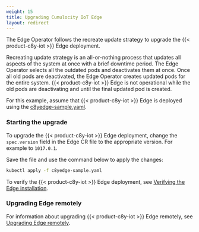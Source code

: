 ```yaml
---
weight: 15
title: Upgrading Cumulocity IoT Edge
layout: redirect
---
```


The Edge Operator follows the recreate update strategy to upgrade the {{< product-c8y-iot >}} Edge deployment.

Recreating update strategy is an all-or-nothing process that updates all aspects of the system at once with a brief downtime period. The Edge Operator selects all the outdated pods and deactivates them at once. Once all old pods are deactivated, the Edge Operator creates updated pods for the entire system. {{< product-c8y-iot >}} Edge is not operational while the old pods are deactivating and until the final updated pod is created.

For this example, assume that {{< product-c8y-iot >}} Edge is deployed using the [c8yedge-sample.yaml](/files/edge-k8s/c8yedge-sample.yaml).

### Starting the upgrade

To upgrade the {{< product-c8y-iot >}} Edge deployment, change the `spec.version` field in the Edge CR file to the appropriate version. For example to `1017.0.1`.

Save the file and use the command below to apply the changes:

```bash
kubectl apply -f c8yedge-sample.yaml
```

To verify the {{< product-c8y-iot >}} Edge deployment, see [Verifying the Edge installation](/edge-k8s/installing-edge-on-k8/#verifying-the-edge-installation).

### Upgrading Edge remotely

For information about upgrading {{< product-c8y-iot >}} Edge remotely, see [Upgrading Edge remotely](/edge-k8s/k8-edge-connecting-edge-to-cloud/#k8-edge-upgrading-edge-remotely).
